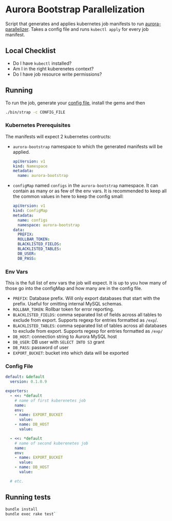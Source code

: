 # Aurora Bootstrap Parallelization

Script that generates and applies kubernetes job manifests to run [aurora-parallelizer](https://github.com/gaorlov/aurora-bootstrap). Takes a config file and runs `kubectl apply` for every job manifest.

## Local Checklist
* Do I have `kubectl` installed?
* Am I in the right kuberenetes context?
* Do I have job resource write permissions?


## Running

To run the job, generate your [config file](#config-file), install the gems and then
```bash
./bin/strap -c CONFIG_FILE
```

### Kubernetes Prerequisites
The manifests will expect 2 kubernetes contructs:

* `aurora-bootstrap` namespace to which the generated manifests will be applied.
  ```yaml
  apiVersion: v1
  kind: Namespace
  metadata:
    name: aurora-bootstrap
  ```
* `configMap` named `configs` in the `aurora-bootstrap` namespace. It can contain as many or as few of the env vars. It is recommended to keep all the common values in here to keep the config small:
  ```yaml
  apiVersion: v1
  kind: ConfigMap
  metadata:
    name: configs
    namespace: aurora-bootstrap
  data:
    PREFIX:
    ROLLBAR_TOKEN:
    BLACKLISTED_FIELDS:
    BLACKLISTED_TABLES:
    DB_USER:
    DB_PASS:
  ```

### Env Vars
This is the full list of env vars the job will expect. It is up to you how many of those go into the configMap and how many are in the config file.
* `PREFIX`: Database prefix. Will only export databases that start with the prefix. Useful for omitting internal MySQL schemas.
* `ROLLBAR_TOKEN`: Rollbar token for error reporting.
* `BLACKLISTED_FIELDS`: comma separated list of fields across all tables to exclude from export. Supports regexp for entries formatted as `/exp`/. 
* `BLACKLISTED_TABLES`: comma separated list of tables across all databases to exclude from export. Supports regexp for entries formatted as `/exp/`
* `DB_HOST`: connection string to Aurora MySQL host
* `DB_USER`: DB user with `SELECT INTO S3` grant
* `DB_PASS`: password of user
* `EXPORT_BUCKET`: bucket into which data will be exported

### Config File
```yaml
default: &default
  version: 0.1.0.9

exporters:
  - <<: *default
    # name of first kuberenetes job
    name: 
    env:
    - name: EXPORT_BUCKET
      value: 
    - name: DB_HOST
      value:

  - <<: *default
    # name of second kuberenetes job
    name: 
    env:
    - name: EXPORT_BUCKET
      value: 
    - name: DB_HOST
      value: 

  # etc. 
```

## Running tests

```bash
bundle install
bundle exec rake test`
```